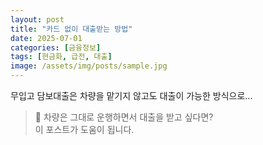 ```yaml
---
layout: post
title: "카드 없이 대출받는 방법"
date: 2025-07-01
categories: [금융정보]
tags: [현금화, 급전, 대출]
image: /assets/img/posts/sample.jpg
---
```


무입고 담보대출은 차량을 맡기지 않고도 대출이 가능한 방식으로...

> 🚗 차량은 그대로 운행하면서 대출을 받고 싶다면?  
> 이 포스트가 도움이 됩니다.

